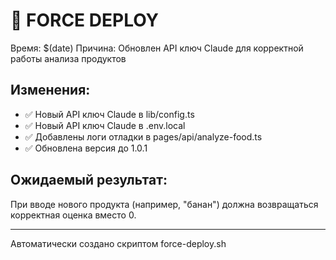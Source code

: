 # 🚀 FORCE DEPLOY

Время: $(date)
Причина: Обновлен API ключ Claude для корректной работы анализа продуктов

## Изменения:
- ✅ Новый API ключ Claude в lib/config.ts
- ✅ Новый API ключ Claude в .env.local  
- ✅ Добавлены логи отладки в pages/api/analyze-food.ts
- ✅ Обновлена версия до 1.0.1

## Ожидаемый результат:
При вводе нового продукта (например, "банан") должна возвращаться корректная оценка вместо 0.

---
Автоматически создано скриптом force-deploy.sh

